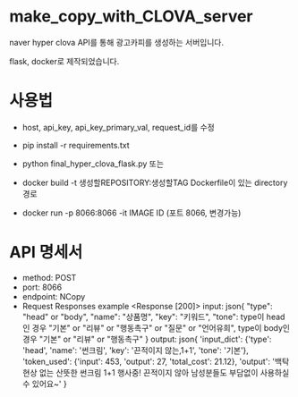 # make_copy_with_CLOVA_server

naver hyper clova API를 통해 광고카피를 생성하는 서버입니다.

flask, docker로 제작되었습니다.

# 사용법

- host, api_key, api_key_primary_val, request_id를 수정

- pip install -r requirements.txt
- python final_hyper_clova_flask.py
또는
- docker build -t 생성할REPOSITORY:생성할TAG Dockerfile이 있는 directory경로
- docker run -p 8066:8066 -it IMAGE ID (포트 8066, 변경가능)

# API 명세서
 - method: POST
 - port: 8066
 - endpoint: NCopy
 - Request Responses example
<Response [200]>
input: json{
"type": "head" or "body",
"name": "상품명",
"key": "키워드",
"tone": type이 head인 경우 "기본" or "리뷰" or "행동촉구" or "질문" or "언어유희", type이 body인 경우 "기본" or "리뷰" or "행동촉구"
}
output: json{
'input_dict': {'type': 'head', 'name': '썬크림', 'key': '끈적이지 않는,1+1', 'tone': '기본'},
'token_used': {'input': 453, 'output': 27, 'total_cost': 21.12},
'output': '백탁현상 없는 산뜻한 썬크림 1+1 행사중! 끈적이지 않아 남성분들도 부담없이 사용하실 수 있어요~'
}
